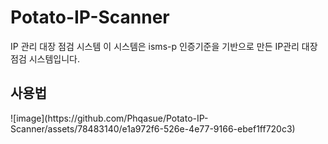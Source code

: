 # Potato-IP-Scanner
IP 관리 대장 점검 시스템
이 시스템은 isms-p 인증기준을 기반으로 만든 IP관리 대장 점검 시스템입니다.
<h2>사용법</h2>
![image](https://github.com/Phqasue/Potato-IP-Scanner/assets/78483140/e1a972f6-526e-4e77-9166-ebef1ff720c3)
